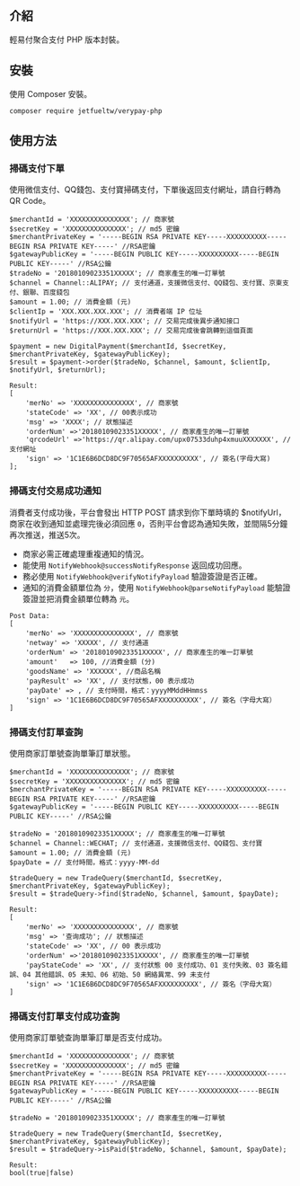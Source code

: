 ## 介紹

輕易付聚合支付 PHP 版本封裝。

## 安裝

使用 Composer 安裝。

```
composer require jetfueltw/verypay-php
```

## 使用方法

### 掃碼支付下單

使用微信支付、QQ錢包、支付寶掃碼支付，下單後返回支付網址，請自行轉為 QR Code。

```
$merchantId = 'XXXXXXXXXXXXXXX'; // 商家號
$secretKey = 'XXXXXXXXXXXXXXX'; // md5 密鑰
$merchantPrivateKey = '-----BEGIN RSA PRIVATE KEY-----XXXXXXXXXX-----BEGIN RSA PRIVATE KEY-----' //RSA密鑰
$gatewayPublicKey = '-----BEGIN PUBLIC KEY-----XXXXXXXXXX-----BEGIN PUBLIC KEY-----' //RSA公鑰
$tradeNo = '20180109023351XXXXX'; // 商家產生的唯一訂單號
$channel = Channel::ALIPAY; // 支付通道，支援微信支付、QQ錢包、支付寶、京東支付、銀聯、百度錢包
$amount = 1.00; // 消費金額 (元)
$clientIp = 'XXX.XXX.XXX.XXX'; // 消費者端 IP 位址
$notifyUrl = 'https://XXX.XXX.XXX'; // 交易完成後異步通知接口
$returnUrl = 'https://XXX.XXX.XXX'; // 交易完成後會跳轉到這個頁面
```
```
$payment = new DigitalPayment($merchantId, $secretKey, $merchantPrivateKey, $gatewayPublicKey);
$result = $payment->order($tradeNo, $channel, $amount, $clientIp, $notifyUrl, $returnUrl);
```
```
Result:
[
    'merNo' => 'XXXXXXXXXXXXXXX', // 商家號
    'stateCode' => 'XX', // 00表示成功
    'msg' => 'XXXX'; // 狀態描述
    'orderNum' =>'20180109023351XXXXX', // 商家產生的唯一訂單號
    'qrcodeUrl' =>'https://qr.alipay.com/upx07533duhp4xmuuXXXXXXX', // 支付網址
    'sign' => '1C1E6B6DCD8DC9F70565AFXXXXXXXXXX', // 簽名(字母大寫)
];
```

### 掃碼支付交易成功通知

消費者支付成功後，平台會發出 HTTP POST 請求到你下單時填的 $notifyUrl，商家在收到通知並處理完後必須回應 `0`，否則平台會認為通知失敗，並間隔5分鐘再次推送，推送5次。

* 商家必需正確處理重複通知的情況。
* 能使用 `NotifyWebhook@successNotifyResponse` 返回成功回應。  
* 務必使用 `NotifyWebhook@verifyNotifyPayload` 驗證簽證是否正確。
* 通知的消費金額單位為 `分`，使用 `NotifyWebhook@parseNotifyPayload` 能驗證簽證並把消費金額單位轉為 `元`。 

```
Post Data:
[
    'merNo' => 'XXXXXXXXXXXXXXX', // 商家號
    'netway' => 'XXXXX', // 支付通道
    'orderNum' => '20180109023351XXXXX', // 商家產生的唯一訂單號
    'amount'   => 100, //消費金額 (分)
    'goodsName' => 'XXXXXX', //商品名稱
    'payResult' => 'XX', // 支付狀態，00 表示成功
    'payDate' => , // 支付時間，格式：yyyyMMddHHmmss
    'sign' => '1C1E6B6DCD8DC9F70565AFXXXXXXXXXX', // 簽名（字母大寫）
]
```

### 掃碼支付訂單查詢

使用商家訂單號查詢單筆訂單狀態。

```
$merchantId = 'XXXXXXXXXXXXXXX'; // 商家號
$secretKey = 'XXXXXXXXXXXXXXX'; // md5 密鑰
$merchantPrivateKey = '-----BEGIN RSA PRIVATE KEY-----XXXXXXXXXX-----BEGIN RSA PRIVATE KEY-----' //RSA密鑰
$gatewayPublicKey = '-----BEGIN PUBLIC KEY-----XXXXXXXXXX-----BEGIN PUBLIC KEY-----' //RSA公鑰

$tradeNo = '20180109023351XXXXX'; // 商家產生的唯一訂單號
$channel = Channel::WECHAT; // 支付通道，支援微信支付、QQ錢包、支付寶
$amount = 1.00; // 消費金額 (元)
$payDate = // 支付時間，格式：yyyy-MM-dd
```
```
$tradeQuery = new TradeQuery($merchantId, $secretKey, $merchantPrivateKey, $gatewayPublicKey);
$result = $tradeQuery->find($tradeNo, $channel, $amount, $payDate);
```
```
Result:
[
    'merNo' => 'XXXXXXXXXXXXXXX', // 商家號
    'msg' => '查询成功'; // 狀態描述
    'stateCode' => 'XX', // 00 表示成功
    'orderNum' =>'20180109023351XXXXX', // 商家產生的唯一訂單號
    'payStateCode' => 'XX', // 支付狀態 00 支付成功、01 支付失敗、03 簽名錯誤、04 其他錯誤、05 未知、06 初始、50 網絡異常、99 未支付
    'sign' => '1C1E6B6DCD8DC9F70565AFXXXXXXXXXX', // 簽名（字母大寫）
]
```

### 掃碼支付訂單支付成功查詢

使用商家訂單號查詢單筆訂單是否支付成功。

```
$merchantId = 'XXXXXXXXXXXXXXX'; // 商家號
$secretKey = 'XXXXXXXXXXXXXXX'; // md5 密鑰
$merchantPrivateKey = '-----BEGIN RSA PRIVATE KEY-----XXXXXXXXXX-----BEGIN RSA PRIVATE KEY-----' //RSA密鑰
$gatewayPublicKey = '-----BEGIN PUBLIC KEY-----XXXXXXXXXX-----BEGIN PUBLIC KEY-----' //RSA公鑰

$tradeNo = '20180109023351XXXXX'; // 商家產生的唯一訂單號
```
```
$tradeQuery = new TradeQuery($merchantId, $secretKey, $merchantPrivateKey, $gatewayPublicKey);
$result = $tradeQuery->isPaid($tradeNo, $channel, $amount, $payDate);
```
```
Result:
bool(true|false)
```   
